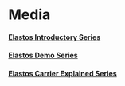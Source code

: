 # Media

#### [Elastos Introductory Series](https://www.youtube.com/playlist?list=PL3vUOqY6AksGBD3Yve671Q_vsOUPxnzBc)
#### [Elastos Demo Series](https://www.youtube.com/playlist?list=PL3vUOqY6AksH1-UVQ2KDqzhD0zP7v6ObN)
#### [Elastos Carrier Explained Series](https://www.youtube.com/playlist?list=PLS6d1baqGamKMwQPt51I82L5l1h51qrZA)
